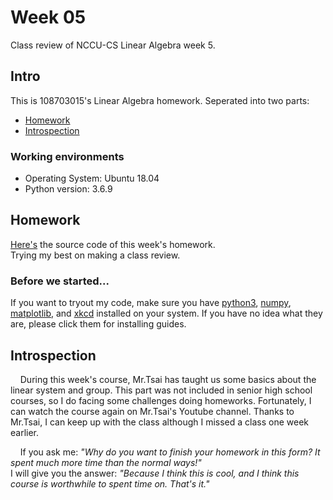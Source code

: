 # Week 05

Class review of NCCU-CS Linear Algebra week 5.

## Intro

This is 108703015's Linear Algebra homework. Seperated into two parts:

 - [Homework](https://github.com/dark9ive/Linear_Algebra-HW/tree/master/week05/programmingHW)
 - [Introspection](https://github.com/dark9ive/Linear_Algebra-HW/tree/master/week05#introspection)

### Working environments

 - Operating System: Ubuntu 18.04
 - Python version: 3.6.9

## Homework

[Here's](https://github.com/dark9ive/Linear_Algebra-HW/blob/master/week05/programmingHW/code.py) the source code of this week's homework.  
Trying my best on making a class review.

### Before we started...

If you want to tryout my code, make sure you have [python3](https://wiki.python.org/moin/BeginnersGuide/Download), [numpy](https://www.scipy.org/install.html), [matplotlib](https://matplotlib.org/users/installing.html), and [xkcd](https://xkcd.com/1654/) installed on your system. If you have no idea what they are, please click them for installing guides.

## Introspection

&nbsp;&nbsp;&nbsp;&nbsp;During this week's course, Mr.Tsai has taught us some basics about the linear system and group. This part was not included in senior high school courses, so I do facing some challenges doing homeworks. Fortunately, I can watch the course again on Mr.Tsai's Youtube channel. Thanks to Mr.Tsai, I can keep up with the class although I missed a class one week earlier.
  
&nbsp;&nbsp;&nbsp;&nbsp;If you ask me: *"Why do you want to finish your homework in this form? It spent much more time than the normal ways!"*  
I will give you the answer: *"Because I think this is cool, and I think this course is worthwhile to spent time on. That's it."*
